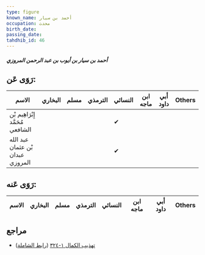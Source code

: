 ```yaml
---
type: figure
known_name: أحمد بن سيار
occupation: محدث
birth_date:
passing_date:
tahdhib_id: 46
---
```

##### أحمد بن سيار بن أيوب بن عبد الرحمن المروزي

## رَوَى عَن:
| الاسم                            | البخاري | مسلم | الترمذي | النسائي | ابن ماجه | أبي داود | Others |
| -------------------------------- | ------- | ---- | ------- | ------- | -------- | -------- | ------ |
| إِبْرَاهِيم بْن مُحَمَّد الشافعي |         |      |         | ✔       |          |          |        |
| عبد الله بْن عثمان عبدان المروزي |         |      |         | ✔       |          |          |        |
## رَوَى عَنه:
| الاسم | البخاري | مسلم | الترمذي | النسائي | ابن ماجه | أبي داود | Others |
| ----- | ------- | ---- | ------- | ------- | -------- | -------- | ------ |
## مراجع
- [تهذيب الكمال ١-٣٢٤](obsidian://open?vault=Tahdhib-al-Kamal&file=Figures/٤٦-أحمد%20بن%20سيار%20بن%20أيوب%20بن%20عبد%20الرحمن%20المروزي) ([رابط الشاملة](https://shamela.ws/book/3722/323))